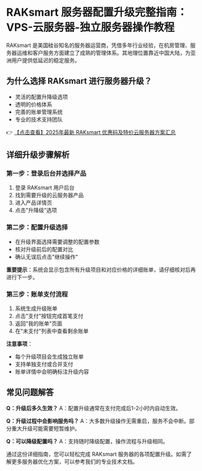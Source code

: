 # RAKsmart 服务器配置升级完整指南：VPS-云服务器-独立服务器操作教程

RAKsmart 是美国硅谷知名的服务器运营商，凭借多年行业经验，在机房管理、服务器运维和客户服务方面建立了成熟的管理体系。其地理位置靠近中国大陆，为亚洲用户提供低延迟的稳定服务。

## 为什么选择 RAKsmart 进行服务器升级？
- 灵活的配置升降级选项
- 透明的价格体系
- 完善的账单管理系统
- 专业的技术支持团队

👉 [【点击查看】2025年最新 RAKsmart 优惠码及特价云服务器方案汇总](https://bit.ly/raksmart)

## 详细升级步骤解析

### 第一步：登录后台并选择产品
1. 登录 RAKsmart 用户后台
2. 找到需要升级的云服务器产品
3. 进入产品详情页
4. 点击"升降级"选项

### 第二步：配置升级选择
- 在升级界面选择需要调整的配置参数
- 核对升级前后的配置对比
- 确认无误后点击"继续操作"

**重要提示**：系统会显示包含所有升级项目和对应价格的详细账单，请仔细核对后再进行下一步。

### 第三步：账单支付流程
1. 系统生成升级账单
2. 点击"支付"按钮完成首笔支付
3. 返回"我的账单"页面
4. 在"未支付"列表中查看剩余账单

**注意事项**：
- 每个升级项目会生成独立账单
- 支持单独支付或合并支付
- 账单详情中会明确标注升级内容

## 常见问题解答

**Q：升级后多久生效？**
A：配置升级通常在支付完成后1-2小时内自动生效。

**Q：升级过程中会影响服务吗？**
A：大多数升级操作无需重启，服务不会中断。部分重大升级可能需要短暂维护。

**Q：可以降级配置吗？**
A：支持随时降级配置，操作流程与升级相同。

通过这份详细指南，您可以轻松完成 RAKsmart 服务器的各项配置升级。如需了解更多服务器优化方案，可以参考我们的专业技术文档。
